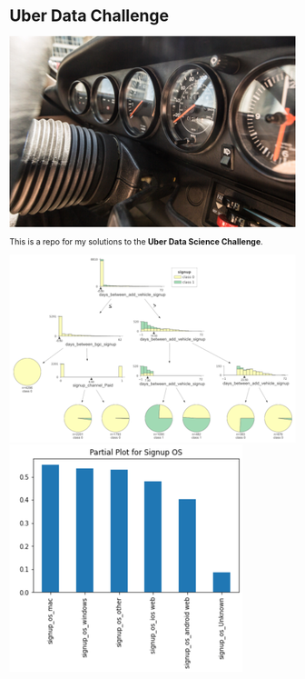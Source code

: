 # Uber Data Challenge

![](images/classic-car-dashboard.jpg)

This is a repo for my solutions to the **Uber Data Science Challenge**.

![treeA](images/treeA.svg)
![](images/output.png)